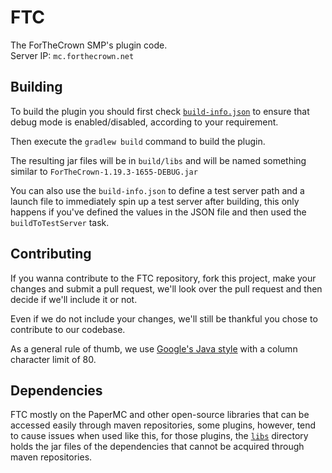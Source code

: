 # FTC
The ForTheCrown SMP's plugin code.  
Server IP: `mc.forthecrown.net`

## Building
To build the plugin you should first check [`build-info.json`](build-info.json) 
to ensure that debug mode is enabled/disabled, according to your requirement.  
  
Then execute the `gradlew build` command to build the plugin.  
  
The resulting jar files will be in `build/libs` and will be named something 
similar to `ForTheCrown-1.19.3-1655-DEBUG.jar`  
  
You can also use the `build-info.json` to  define a test server path and a
launch file to immediately spin up a test server after building, this only
happens if you've defined the values in the JSON file and then used the 
`buildToTestServer` task.

## Contributing
If you wanna contribute to the FTC repository, fork this project, make your 
changes and submit a pull request, we'll look over the pull request and then 
decide if we'll include it or not.  
  
Even if we do not include your changes, we'll still be thankful you chose to 
contribute to our codebase.  
  
As a general rule of thumb, we use [Google's Java style](https://google.github.io/styleguide/javaguide.html)
with a column character limit of 80.

## Dependencies
FTC mostly on the PaperMC and other open-source libraries that can be 
accessed easily through maven repositories, some plugins, however, tend to
cause issues when used like this, for those plugins, the [`libs`](libs) 
directory holds the jar files of the dependencies that cannot be acquired
through maven repositories.